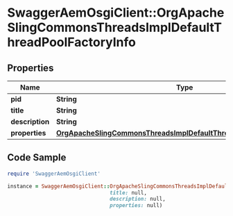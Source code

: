 # SwaggerAemOsgiClient::OrgApacheSlingCommonsThreadsImplDefaultThreadPoolFactoryInfo

## Properties

Name | Type | Description | Notes
------------ | ------------- | ------------- | -------------
**pid** | **String** |  | [optional] 
**title** | **String** |  | [optional] 
**description** | **String** |  | [optional] 
**properties** | [**OrgApacheSlingCommonsThreadsImplDefaultThreadPoolFactoryProperties**](OrgApacheSlingCommonsThreadsImplDefaultThreadPoolFactoryProperties.md) |  | [optional] 

## Code Sample

```ruby
require 'SwaggerAemOsgiClient'

instance = SwaggerAemOsgiClient::OrgApacheSlingCommonsThreadsImplDefaultThreadPoolFactoryInfo.new(pid: null,
                                 title: null,
                                 description: null,
                                 properties: null)
```


